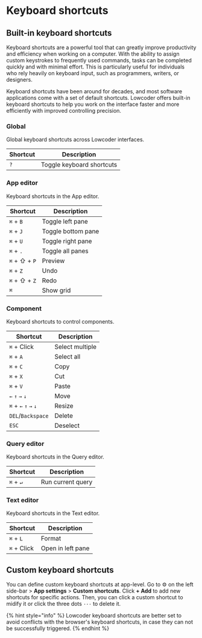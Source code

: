 # Keyboard shortcuts

## Built-in keyboard shortcuts

Keyboard shortcuts are a powerful tool that can greatly improve productivity and efficiency when working on a computer. With the ability to assign custom keystrokes to frequently used commands, tasks can be completed quickly and with minimal effort. This is particularly useful for individuals who rely heavily on keyboard input, such as programmers, writers, or designers.

Keyboard shortcuts have been around for decades, and most software applications come with a set of default shortcuts. Lowcoder offers built-in keyboard shortcuts to help you work on the interface faster and more efficiently with improved controlling precision.

### Global

Global keyboard shortcuts across Lowcoder interfaces.

| Shortcut | Description               |
| -------- | ------------------------- |
| `?`      | Toggle keyboard shortcuts |

### App editor

Keyboard shortcuts in the App editor.

| Shortcut      | Description        |
| ------------- | ------------------ |
| `⌘` + `B`     | Toggle left pane   |
| `⌘` + `J`     | Toggle bottom pane |
| `⌘` + `U`     | Toggle right pane  |
| `⌘` + `.`     | Toggle all panes   |
| `⌘` + ⇧ + `P` | Preview            |
| `⌘` + `Z`     | Undo               |
| `⌘` + ⇧ + `Z` | Redo               |
| `⌘`           | Show grid          |

### Component

Keyboard shortcuts to control components.

| Shortcut              | Description     |
| --------------------- | --------------- |
| `⌘` + Click           | Select multiple |
| `⌘` + `A`             | Select all      |
| `⌘` + `C`             | Copy            |
| `⌘` + `X`             | Cut             |
| `⌘` + `V`             | Paste           |
| `←` `↑` `→` `↓`       | Move            |
| `⌘` + `←` `↑` `→` `↓` | Resize          |
| `DEL`/`Backspace`     | Delete          |
| `ESC`                 | Deselect        |

### Query editor

Keyboard shortcuts in the Query editor.

| Shortcut  | Description       |
| --------- | ----------------- |
| `⌘` + `↵` | Run current query |

### Text editor

Keyboard shortcuts in the Text editor.

| Shortcut    | Description       |
| ----------- | ----------------- |
| `⌘` + `L`   | Format            |
| `⌘` + Click | Open in left pane |

## Custom keyboard shortcuts

You can define custom keyboard shortcuts at app-level. Go to ⚙️ on the left side-bar > **App settings** > **Custom shortcuts**. Click **+ Add** to add new shortcuts for specific actions. Then, you can click a custom shortcut to midify it or click the three dots `···` to delete it.

{% hint style="info" %}
Lowcoder keyboard shortcuts are better set to avoid conflicts with the browser's keyboard shortcuts, in case they can not be successfully triggered.
{% endhint %}
